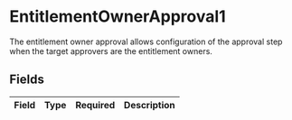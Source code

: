 # EntitlementOwnerApproval1

The entitlement owner approval allows configuration of the approval step when the target approvers are the entitlement owners.


## Fields

| Field       | Type        | Required    | Description |
| ----------- | ----------- | ----------- | ----------- |